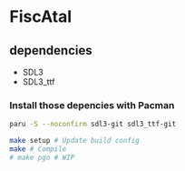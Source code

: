 # FiscAtal

## dependencies

- SDL3
- SDL3_ttf

### Install those depencies with Pacman

```sh
paru -S --noconfirm sdl3-git sdl3_ttf-git
```

```sh
make setup # Update build config
make # Compile
# make pgo # WIP
```
